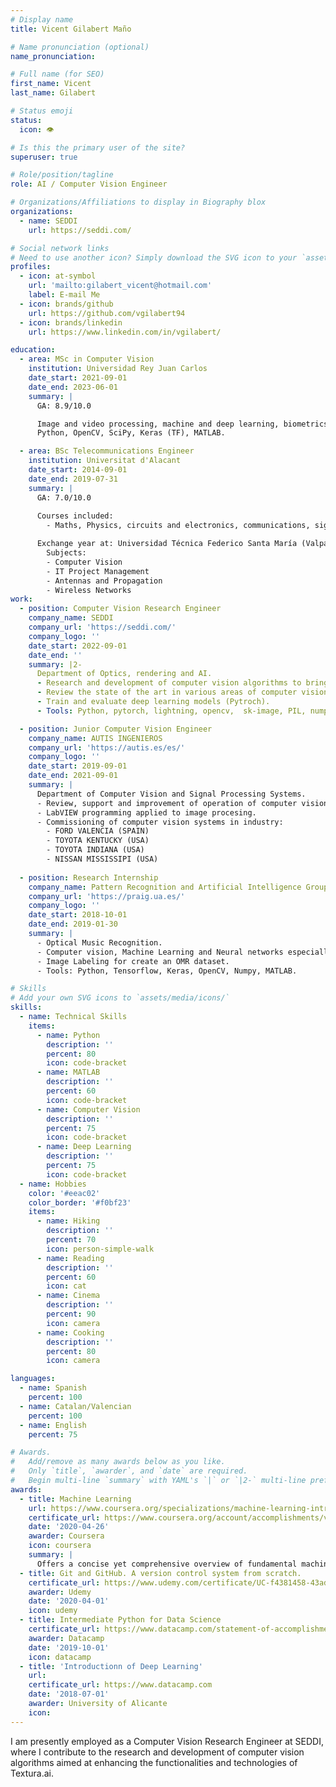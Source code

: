 ```yaml
---
# Display name
title: Vicent Gilabert Maño

# Name pronunciation (optional)
name_pronunciation: 

# Full name (for SEO)
first_name: Vicent
last_name: Gilabert

# Status emoji
status:
  icon: 👁

# Is this the primary user of the site?
superuser: true

# Role/position/tagline
role: AI / Computer Vision Engineer

# Organizations/Affiliations to display in Biography blox
organizations:
  - name: SEDDI
    url: https://seddi.com/

# Social network links
# Need to use another icon? Simply download the SVG icon to your `assets/media/icons/` folder.
profiles:
  - icon: at-symbol
    url: 'mailto:gilabert_vicent@hotmail.com'
    label: E-mail Me
  - icon: brands/github
    url: https://github.com/vgilabert94
  - icon: brands/linkedin
    url: https://www.linkedin.com/in/vgilabert/

education:
  - area: MSc in Computer Vision
    institution: Universidad Rey Juan Carlos
    date_start: 2021-09-01
    date_end: 2023-06-01
    summary: |
      GA: 8.9/10.0

      Image and video processing, machine and deep learning, biometrics, robotics, 3D vision, medical image.
      Python, OpenCV, SciPy, Keras (TF), MATLAB.

  - area: BSc Telecommunications Engineer
    institution: Universitat d'Alacant
    date_start: 2014-09-01
    date_end: 2019-07-31
    summary: |
      GA: 7.0/10.0
      
      Courses included:
        - Maths, Physics, circuits and electronics, communications, signal processing, image processing, audio processing, acoustics, microcontrollers, networks, etc.

      Exchange year at: Universidad Técnica Federico Santa María (Valparaiso - Chile)
        Subjects:
        - Computer Vision
        - IT Project Management
        - Antennas and Propagation
        - Wireless Networks
work:
  - position: Computer Vision Research Engineer
    company_name: SEDDI
    company_url: 'https://seddi.com/'
    company_logo: ''
    date_start: 2022-09-01
    date_end: ''
    summary: |2-
      Department of Optics, rendering and AI. 
      - Research and development of computer vision algorithms to bring new functionalities and technologies to Textura.ai.
      - Review the state of the art in various areas of computer vision. Image retrieval, image quality assessment, image restoration (enhancement), etc.
      - Train and evaluate deep learning models (Pytroch).
      - Tools: Python, pytorch, lightning, opencv,  sk-image, PIL, numpy, scipy, pandas, matplotlib, ONNX, kornia, streamlit, etc.

  - position: Junior Computer Vision Engineer
    company_name: AUTIS INGENIEROS
    company_url: 'https://autis.es/es/'
    company_logo: ''
    date_start: 2019-09-01
    date_end: 2021-09-01
    summary: |
      Department of Computer Vision and Signal Processing Systems.
      - Review, support and improvement of operation of computer vision systems in projects already in production.
      - LabVIEW programming applied to image procesing.
      - Commissioning of computer vision systems in industry:
        - FORD VALENCIA (SPAIN)
        - TOYOTA KENTUCKY (USA)
        - TOYOTA INDIANA (USA)
        - NISSAN MISSISSIPI (USA)
  
  - position: Research Internship
    company_name: Pattern Recognition and Artificial Intelligence Group (University of Alicante)
    company_url: 'https://praig.ua.es/'
    company_logo: ''
    date_start: 2018-10-01
    date_end: 2019-01-30
    summary: |
      - Optical Music Recognition.
      - Computer vision, Machine Learning and Neural networks especially Convolutional Neural Networks.
      - Image Labeling for create an OMR dataset.
      - Tools: Python, Tensorflow, Keras, OpenCV, Numpy, MATLAB.

# Skills
# Add your own SVG icons to `assets/media/icons/`
skills:
  - name: Technical Skills
    items:
      - name: Python
        description: ''
        percent: 80
        icon: code-bracket
      - name: MATLAB
        description: ''
        percent: 60
        icon: code-bracket
      - name: Computer Vision
        description: ''
        percent: 75
        icon: code-bracket
      - name: Deep Learning
        description: ''
        percent: 75
        icon: code-bracket
  - name: Hobbies
    color: '#eeac02'
    color_border: '#f0bf23'
    items:
      - name: Hiking
        description: ''
        percent: 70
        icon: person-simple-walk
      - name: Reading
        description: ''
        percent: 60
        icon: cat
      - name: Cinema
        description: ''
        percent: 90
        icon: camera
      - name: Cooking
        description: ''
        percent: 80
        icon: camera

languages:
  - name: Spanish
    percent: 100
  - name: Catalan/Valencian
    percent: 100
  - name: English
    percent: 75

# Awards.
#   Add/remove as many awards below as you like.
#   Only `title`, `awarder`, and `date` are required.
#   Begin multi-line `summary` with YAML's `|` or `|2-` multi-line prefix and indent 2 spaces below.
awards:
  - title: Machine Learning
    url: https://www.coursera.org/specializations/machine-learning-introduction
    certificate_url: https://www.coursera.org/account/accomplishments/verify/689PRYNDEY5A?utm_campaign=copybutton_certificate&utm_content=cert_image&utm_medium=certificate&utm_source=link
    date: '2020-04-26'
    awarder: Coursera
    icon: coursera
    summary: |
      Offers a concise yet comprehensive overview of fundamental machine learning concepts and techniques. Through video lectures, quizzes, and programming assignments, learners explore topics such as linear regression, logistic regression, neural networks, support vector machines, and unsupervised learning. The course emphasizes practical implementation, with interactive exercises in MATLAB or Octave, and covers applications like recommender systems and large-scale machine learning. By the course's end, participants gain a solid understanding of machine learning principles and practical skills for solving real-world problems.
  - title: Git and GitHub. A version control system from scratch.
    certificate_url: https://www.udemy.com/certificate/UC-f4381458-43ad-4fde-9dc1-e75472f3365c/
    awarder: Udemy 
    date: '2020-04-01'
    icon: udemy
  - title: Intermediate Python for Data Science
    certificate_url: https://www.datacamp.com/statement-of-accomplishment/course/456b8a6cd85018f4c553b85f8bcb2e10ab1806a2
    awarder: Datacamp 
    date: '2019-10-01'
    icon: datacamp
  - title: 'Introductionn of Deep Learning'
    url: 
    certificate_url: https://www.datacamp.com
    date: '2018-07-01'
    awarder: University of Alicante
    icon: 
---
```


I am presently employed as a Computer Vision Research Engineer at SEDDI, where I contribute to the research and development of computer vision algorithms aimed at enhancing the functionalities and technologies of Textura.ai.